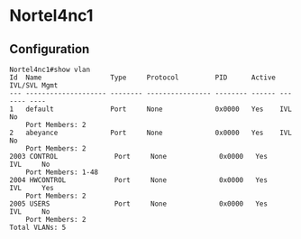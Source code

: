 # Nortel4nc1

## Configuration
	
	Nortel4nc1#show vlan
	Id  Name                 Type     Protocol         PID      Active IVL/SVL Mgmt
	--- -------------------- -------- ---------------- -------- ------ ------- ----
	1   default              Port     None             0x0000   Yes    IVL     No
		Port Members: 2
	2   abeyance             Port     None             0x0000   Yes    IVL     No
		Port Members: 2
	2003 CONTROL              Port     None             0x0000   Yes    IVL     No
		Port Members: 1-48
	2004 HWCONTROL            Port     None             0x0000   Yes    IVL     Yes
		Port Members: 2
	2005 USERS                Port     None             0x0000   Yes    IVL     No
		Port Members: 2
	Total VLANs: 5
	